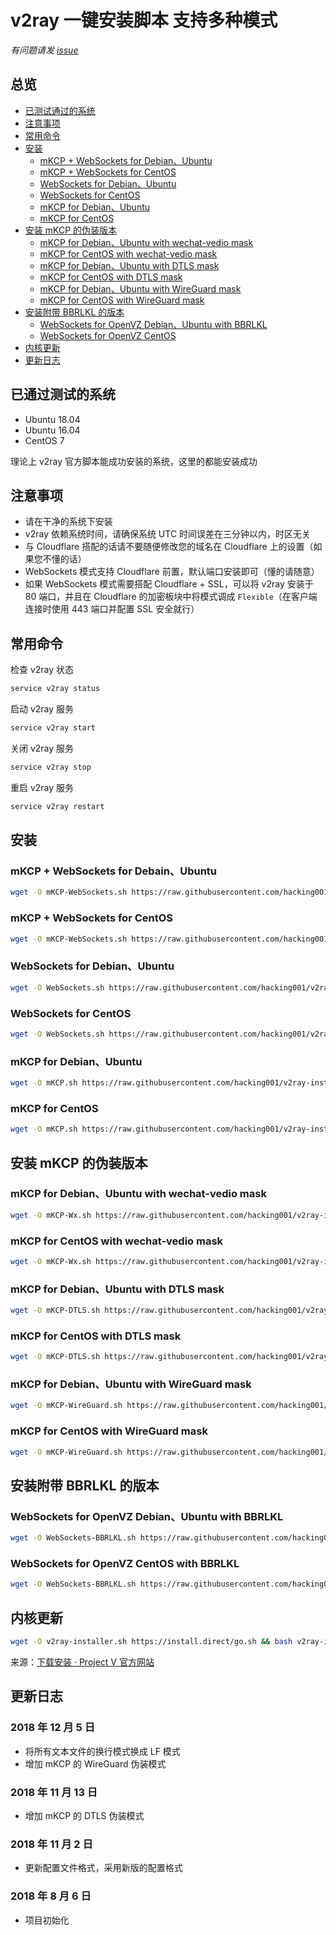 # v2ray 一键安装脚本 支持多种模式
*有问题请发 [issue](https://github.com/hacking001/v2ray-installers/issues)*

## 总览
- [已测试通过的系统](#已测试通过的系统)
- [注意事项](#注意事项)
- [常用命令](#常用命令)
- [安装](#安装)
    - [mKCP + WebSockets for Debian、Ubuntu](#mkcp--websockets-for-debainubuntu)
    - [mKCP + WebSockets for CentOS](#mkcp--websockets-for-centos)
    - [WebSockets for Debian、Ubuntu](#websockets-for-debianubuntu)
    - [WebSockets for CentOS](#websockets-for-centos)
    - [mKCP for Debian、Ubuntu](#mkcp-for-debianubuntu)
    - [mKCP for CentOS](#mkcp-for-centos)
- [安装 mKCP 的伪装版本](#安装-mkcp-的伪装版本)
    - [mKCP for Debian、Ubuntu with wechat-vedio mask](#mkcp-for-debianubuntu-with-wechat-vedio-mask)
    - [mKCP for CentOS with wechat-vedio mask](#mkcp-for-centos-with-wechat-vedio-mask)
    - [mKCP for Debian、Ubuntu with DTLS mask](#mkcp-for-debianubuntu-with-dtls-mask)
    - [mKCP for CentOS with DTLS mask](#mkcp-for-centos-with-dtls-mask)
    - [mKCP for Debian、Ubuntu with WireGuard mask](#mkcp-for-debianubuntu-with-wireguard-mask)
    - [mKCP for CentOS with WireGuard mask](#mkcp-for-centos-with-wireguard-mask)
- [安装附带 BBRLKL 的版本](#安装附带-bbrlkl-的版本)
    - [WebSockets for OpenVZ Debian、Ubuntu with BBRLKL](#websockets-for-openvz-debianubuntu-with-bbrlkl)
    - [WebSockets for OpenVZ CentOS](#websockets-for-openvz-centos-with-bbrlkl)
- [内核更新](#内核更新)
- [更新日志](#更新日志)

## 已通过测试的系统
- Ubuntu 18.04
- Ubuntu 16.04
- CentOS 7

理论上 v2ray 官方脚本能成功安装的系统，这里的都能安装成功

## 注意事项
- 请在干净的系统下安装
- v2ray 依赖系统时间，请确保系统 UTC 时间误差在三分钟以内，时区无关
- 与 Cloudflare 搭配的话请不要随便修改您的域名在 Cloudflare 上的设置（如果您不懂的话）
- WebSockets 模式支持 Cloudflare 前置，默认端口安装即可（懂的请随意）
- 如果 WebSockets 模式需要搭配 Cloudflare + SSL，可以将 v2ray 安装于 80 端口，并且在 Cloudflare 的加密板块中将模式调成 `Flexible`（在客户端连接时使用 443 端口并配置 SSL 安全就行）

## 常用命令
检查 v2ray 状态
```bash
service v2ray status
```
启动 v2ray 服务
```bash
service v2ray start
```
关闭 v2ray 服务
```bash
service v2ray stop
```
重启 v2ray 服务
```bash
service v2ray restart
```

## 安装
### mKCP + WebSockets for Debain、Ubuntu
```bash
wget -O mKCP-WebSockets.sh https://raw.githubusercontent.com/hacking001/v2ray-installers/master/mKCP-WebSockets.sh && bash mKCP-WebSockets.sh
```
### mKCP + WebSockets for CentOS
```bash
wget -O mKCP-WebSockets.sh https://raw.githubusercontent.com/hacking001/v2ray-installers/master/mKCP-WebSockets_CentOS.sh && bash mKCP-WebSockets.sh
```
### WebSockets for Debian、Ubuntu
```bash
wget -O WebSockets.sh https://raw.githubusercontent.com/hacking001/v2ray-installers/master/WebSockets.sh && bash WebSockets.sh
```
### WebSockets for CentOS
```bash
wget -O WebSockets.sh https://raw.githubusercontent.com/hacking001/v2ray-installers/master/WebSockets_CentOS.sh && bash WebSockets.sh
```
### mKCP for Debian、Ubuntu
```bash
wget -O mKCP.sh https://raw.githubusercontent.com/hacking001/v2ray-installers/master/mKCP.sh && bash mKCP.sh
```
### mKCP for CentOS
```bash
wget -O mKCP.sh https://raw.githubusercontent.com/hacking001/v2ray-installers/master/mKCP_CentOS.sh && bash mKCP.sh
```

## 安装 mKCP 的伪装版本
### mKCP for Debian、Ubuntu with wechat-vedio mask
```bash
wget -O mKCP-Wx.sh https://raw.githubusercontent.com/hacking001/v2ray-installers/master/mKCP-Wx.sh && bash mKCP-Wx.sh
```
### mKCP for CentOS with wechat-vedio mask
```bash
wget -O mKCP-Wx.sh https://raw.githubusercontent.com/hacking001/v2ray-installers/master/mKCP-WeChatVedio_CentOS.sh && mKCP-Wx.sh
```
### mKCP for Debian、Ubuntu with DTLS mask
```bash
wget -O mKCP-DTLS.sh https://raw.githubusercontent.com/hacking001/v2ray-installers/master/mKCP-DTLS.sh && bash mKCP-DTLS.sh
```
### mKCP for CentOS with DTLS mask
```bash
wget -O mKCP-DTLS.sh https://raw.githubusercontent.com/hacking001/v2ray-installers/master/mKCP-DTLS_CentOS.sh && mKCP-DTLS.sh
```
### mKCP for Debian、Ubuntu with WireGuard mask
```bash
wget -O mKCP-WireGuard.sh https://raw.githubusercontent.com/hacking001/v2ray-installers/master/mKCP-WireGuard.sh && bash mKCP-WireGuard.sh
```
### mKCP for CentOS with WireGuard mask
```bash
wget -O mKCP-WireGuard.sh https://raw.githubusercontent.com/hacking001/v2ray-installers/master/mKCP-WireGuard_CentOS.sh && bash mKCP-WireGuard.sh
```

## 安装附带 BBRLKL 的版本
### WebSockets for OpenVZ Debian、Ubuntu with BBRLKL
```bash
wget -O WebSockets-BBRLKL.sh https://raw.githubusercontent.com/hacking001/v2ray-installers/master/WebSockets-BBRLKL.sh && bash WebSockets-BBRLKL.sh
```
### WebSockets for OpenVZ CentOS with BBRLKL
```bash
wget -O WebSockets-BBRLKL.sh https://raw.githubusercontent.com/hacking001/v2ray-installers/master/WebSockets-BBRLKL_CentOS.sh && bash WebSockets-BBRLKL.sh
```

## 内核更新
```bash
wget -O v2ray-installer.sh https://install.direct/go.sh && bash v2ray-installer.sh && rm -f v2ray-installer.sh
```
来源：[下载安装 · Project V 官方网站](https://www.v2ray.com/chapter_00/install.html)

## 更新日志
### 2018 年 12 月 5 日
- 将所有文本文件的换行模式换成 LF 模式
- 增加 mKCP 的 WireGuard 伪装模式
### 2018 年 11 月 13 日
- 增加 mKCP 的 DTLS 伪装模式
### 2018 年 11 月 2 日
- 更新配置文件格式，采用新版的配置格式
### 2018 年 8 月 6 日
- 项目初始化